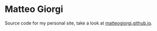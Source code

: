 # Matteo Giorgi

Source code for my personal site, take a look at [matteogiorgi.github.io](https://matteogiorgi.github.io/).
